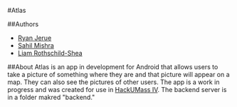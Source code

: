 #Atlas

##Authors
* [Ryan Jerue](http://github.com/rjerue)
* [Sahil Mishra](https://github.com/Slymodi)
* [Liam Rothschild-Shea](https://github.com/lrothschildshea)

##About
Atlas is an app in development for Android that allows users to take a picture of something where they are and that picture will appear on a map. They can also see the pictures of other users. The app is a work in progress and was created for use in [HackUMass IV](http://hackumass.com/). The backend server is in a folder makred "backend."